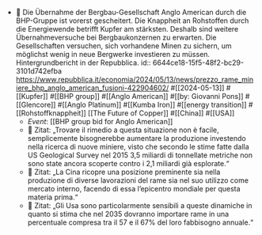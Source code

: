 - 📝 Die Übernahme der Bergbau-Gesellschaft Anglo American durch die BHP-Gruppe ist vorerst gescheitert. Die Knappheit an Rohstoffen durch die Energiewende betrifft Kupfer am stärksten. Deshalb sind weitere Übernahmeversuche bei Bergbaukonzernen zu erwarten. Die Gesellschaften versuchen, sich vorhandene Minen zu sichern, um möglichst wenig in neue Bergwerke investieren zu müssen. Hintergrundbericht in der Repubblica. 
  id:: 6644ce18-15f5-48f2-bc29-3101d742efba
  https://www.repubblica.it/economia/2024/05/13/news/prezzo_rame_miniere_bhp_anglo_american_fusioni-422904602/ #[[2024-05-13]] #[[Kupfer]] #[[BHP group]] #[[Anglo American]] #[[by: Giovanni Pons]] #[[Glencore]] #[[Anglo Platinum]] #[[Kumba Iron]] #[[energy transition]] #[[Rohstoffknappheit]] [[The Future of Copper]] #[[China]] #[[USA]]
	- *Event*: [[BHP group bid for Anglo American]]
	- 📌 Zitat: „Trovare il rimedio a questa situazione non è facile, semplicemente bisognerebbe aumentare la produzione investendo nella ricerca di nuove miniere, visto che secondo le stime fatte dalla US Geological Survey nel 2015 3,5 miliardi di tonnellate metriche non sono state ancora scoperte contro i 2,1 miliardi già esplorate.“
	- 📌 Zitat: „La Cina ricopre una posizione preminente sia nella produzione di diverse lavorazioni del rame sia nel suo utilizzo come mercato interno, facendo di essa l’epicentro mondiale per questa materia prima.“
	- 📌 Zitat: „Gli Usa sono particolarmente sensibili a queste dinamiche in quanto si stima che nel 2035 dovranno importare rame in una percentuale compresa tra il 57 e il 67% del loro fabbisogno annuale.“
